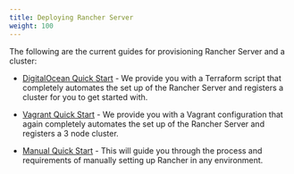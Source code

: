```yaml
---
title: Deploying Rancher Server
weight: 100
---
```


The following are the current guides for provisioning Rancher Server and a cluster:

- [DigitalOcean Quick Start](./digital-ocean-qs) - We provide you with a Terraform script that completely automates the set up of the Rancher Server and registers a cluster for you to get started with.

- [Vagrant Quick Start](./quickstart-vagrant) - We provide you with a Vagrant configuration that again completely automates the set up of the Rancher Server and registers a 3 node cluster.

- [Manual Quick Start](./quickstart-manual-setup) - This will guide you through the process and requirements of manually setting up Rancher in any environment.